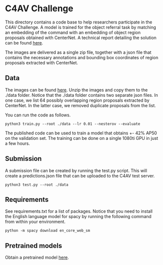 # C4AV Challenge

This directory contains a code base to help researchers participate in the C4AV Challenge. A model is trained for the object referral task by matching an embedding of the command with an embedding of object region proposals obtained with CenterNet. A technical report detailing the solution can be found [here](https://github.com/talk2car/Talk2Car/blob/master/c4av_model/C4AV_Baseline.pdf).

The images are delivered as a single zip file, together with a json file that contains the necessary annotations and bounding box coordinates of region proposals extracted with CenterNet.

## Data
The images can be found [here](https://drive.google.com/open?id=1bhcdej7IFj5GqfvXGrHGPk2Knxe77pek). Unzip the images and copy them to the ./data folder. Notice that the ./data folder contains two separate json files. In one case, we list 64 possibly overlapping region proposals extracted by CenterNet. In the latter case, we removed duplicate proposals from the list.

You can run the code as follows.

```
python3 train.py --root ./data --lr 0.01 --nesterov --evaluate 
```

The published code can be used to train a model that obtains +- 42% AP50 on the validation set. The training can be done on a single 1080ti GPU in just a few hours.

## Submission
A submission file can be created by running the test.py script. This will create a predictions.json file that can be uploaded to the C4AV test server.

```
python3 test.py --root ./data
```
 
## Requirements

See requirements.txt for a list of packages. Notice that you need to install the English language model for spacy by running the following command from within your environment.

```
python -m spacy download en_core_web_sm
```

## Pretrained models

Obtain a pretrained model [here](https://drive.google.com/open?id=1-FsTYjMxv7-Pw_eXHyDOGTgDlscRyA1j).

